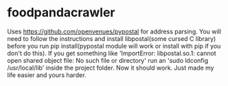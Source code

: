 # foodpandacrawler
Uses https://github.com/openvenues/pypostal for address parsing. 
You will need to follow the instructions and install libpostal(some cursed C library) before you run pip install(pypostal module will work or install with pip if you don't do this).
If you get something like 'ImportError: libpostal.so.1: cannot open shared object file: No such file or directory' run an 'sudo ldconfig /usr/local/lib' inside the project folder. Now it should work.
Just made my life easier and yours harder.

